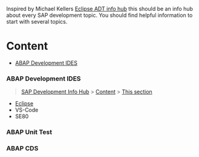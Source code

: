 Inspired by Michael Kellers [Eclipse ADT info hub](https://github.com/Keller-Michael/Eclipse_ADT_info_hub) this should be an info hub about every SAP development topic. You should find helpful information to start with several topics. 

# Content

- [ABAP Development IDES](#ABAP-Development-IDES)

### ABAP Development IDES
> [SAP Development Info Hub](#SAP-Development-Info-Hub) > [Content](#content) > [This section](#ABAP-Development-IDES)

- [Eclipse](https://github.com/Keller-Michael/Eclipse_ADT_info_hub)
- VS-Code
- SE80

### ABAP Unit Test

### ABAP CDS
